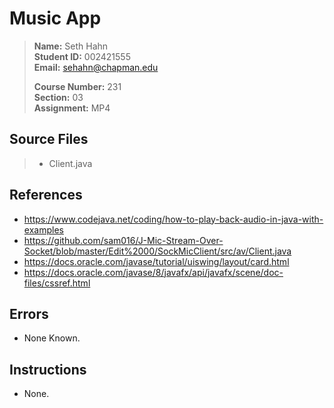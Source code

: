 
# Music App


> **Name:** Seth Hahn <br>
> **Student ID:** 002421555 <br>
> **Email:** sehahn@chapman.edu <br>
> 
> **Course Number:** 231 <br>
> **Section:** 03 <br>
> **Assignment:** MP4 <br>

## Source Files

> - Client.java

## References

- https://www.codejava.net/coding/how-to-play-back-audio-in-java-with-examples
- https://github.com/sam016/J-Mic-Stream-Over-Socket/blob/master/Edit%2000/SockMicClient/src/av/Client.java
- https://docs.oracle.com/javase/tutorial/uiswing/layout/card.html
- https://docs.oracle.com/javase/8/javafx/api/javafx/scene/doc-files/cssref.html

## Errors

- None Known.

## Instructions 

- None.

